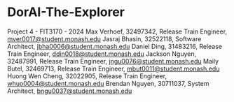# DorAI-The-Explorer
Project 4 - FIT3170 - 2024
Max Verhoef, 32497342, Release Train Engineer, mver0017@student.monash.edu
Jasraj Bhasin, 32522118, Software Architect, jbha0006@student.monash.edu
Daniel Ding, 31483216, Release Train Engineer, ddin0018@student.monash.edu
Jackson Nguyen, 32487991, Release Train Engineer, jngu0076@student.monash.edu
Maily Butel, 32469713, Release Train Engineer, mbut0011@student.monash.edu
Huong Wen Cheng, 32022905, Release Train Engineer, whuo0004@student.monash.edu
Brendan Nguyen, 30711037, System Architect, bngu0037@student.monash.edu